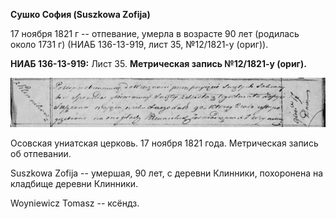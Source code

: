 **Сушко София (Suszkowa Zofija)**

17 ноября 1821 г -- отпевание, умерла в возрасте 90 лет (родилась около
1731 г) (НИАБ 136-13-919, лист 35, №12/1821-у (ориг)).

**НИАБ 136-13-919:** Лист 35. **Метрическая запись №12/1821-у (ориг).**

![](./media/11645447364394937ae712524270a14e3e863d29.png)

Осовская униатская церковь. 17 ноября 1821 года. Метрическая запись об
отпевании.

Suszkowa Zofija -- умершая, 90 лет, с деревни Клинники, похоронена на
кладбище деревни Клинники.

Woyniewicz Tomasz -- ксёндз.

